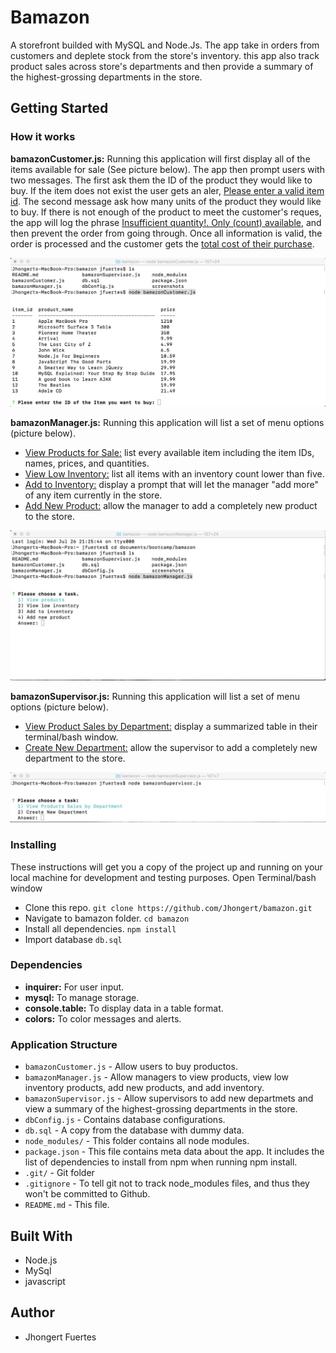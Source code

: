 # Bamazon
A storefront builded with MySQL and Node.Js. The app take in orders from customers and deplete stock from the store's inventory. this app also track product sales across store's departments and then provide a summary of the highest-grossing departments in the store.

## Getting Started
### How it works

**bamazonCustomer.js:** 
Running this application will first display all of the items available for sale (See picture below). The app then prompt 
users with two messages. The first ask them the ID of the product they would like to buy. If the item does not exist the user gets an aler, [Please enter a valid item id](https://github.com/Jhongert/bamazon/blob/master/screenshots/bc_alert.jpeg?raw=true). The second message ask how many units of the product they would like to buy. If there is not enough of the product to meet the customer's reques, the app will log the phrase [Insufficient quantity!. Only (count) available](https://github.com/Jhongert/bamazon/blob/master/screenshots/bc_alert2.jpeg?raw=true), and then prevent the order from going through. Once all information is valid, the order is processed and the customer gets the [total cost of their purchase](https://github.com/Jhongert/bamazon/blob/master/screenshots/bcmsg.jpeg?raw=true).

![Bamazon Customer](https://github.com/Jhongert/bamazon/blob/master/screenshots/bcustomer.jpeg?raw=true)

**bamazonManager.js:**  Running this application will list a set of menu options (picture below).
- [View Products for Sale:](https://github.com/Jhongert/bamazon/blob/master/screenshots/bm_view_products.jpeg?raw=true) list every available item including the item IDs, names, prices, and quantities.
- [View Low Inventory:](https://github.com/Jhongert/bamazon/blob/master/screenshots/bm_low_inv.jpeg?raw=true) list all items with an inventory count lower than five.
- [Add to Inventory:](https://github.com/Jhongert/bamazon/blob/master/screenshots/bm_add_inv.jpeg?raw=true) display a prompt that will let the manager "add more" of any item currently in the store.
- [Add New Product:](https://github.com/Jhongert/bamazon/blob/master/screenshots/bm_add_product.jpeg?raw=true) allow the manager to add a completely new product to the store.

![Bamazon Manager](https://github.com/Jhongert/bamazon/blob/master/screenshots/bmanager.jpeg?raw=true)

**bamazonSupervisor.js:**  Running this application will list a set of menu options (picture below).
- [View Product Sales by Department:](https://github.com/Jhongert/bamazon/blob/master/screenshots/bs_view_sales.jpeg?raw=true) display a summarized table in their terminal/bash window.
- [Create New Department:](https://github.com/Jhongert/bamazon/blob/master/screenshots/bs_add_depart.jpeg?raw=true) allow the supervisor to add a completely new department to the store.

![Bamazon Supervisor](https://github.com/Jhongert/bamazon/blob/master/screenshots/bsupervisor.jpeg?raw=true)

### Installing
These instructions will get you a copy of the project up and running on your local machine for development and testing purposes.
Open Terminal/bash window
- Clone this repo. `git clone https://github.com/Jhongert/bamazon.git`
- Navigate to bamazon folder. `cd bamazon`
- Install all dependencies. `npm install`
- Import database `db.sql`

### Dependencies
- **inquirer:** For user input.
- **mysql:** To manage storage.
- **console.table:** To display data in a table format.
- **colors:** To color messages and alerts.

### Application Structure
- `bamazonCustomer.js` - Allow users to buy productos.
- `bamazonManager.js` - Allow managers to view products, view low inventory products, add new products, and add inventory.
- `bamazonSupervisor.js` - Allow supervisors to add new departmets and view a summary of the highest-grossing departments in the store.
- `dbConfig.js` - Contains database configurations.
- `db.sql` - A copy from the database with dummy data.
- `node_modules/` - This folder contains all node modules.
- `package.json` - This file contains meta data about the app. It includes the list of dependencies to install from npm when running npm install.
- `.git/` - Git folder
- `.gitignore` - To tell git not to track node_modules files, and thus they won't be committed to Github. 
- `README.md` - This file.

## Built With
- Node.js
- MySql
- javascript

## Author
- Jhongert Fuertes
